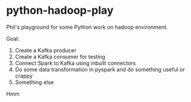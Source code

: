 # python-hadoop-play
Phil's playground for some Python work on hadoop environment.

Goal:
  1. Create a Kafka producer
  2. Create a Kafka consumer for testing
  3. Connect Spark to Kafka using inbuilt connectors
  4. Do some data transformation in pyspark and do something useful or crappy
  5. Something else

  Hmm